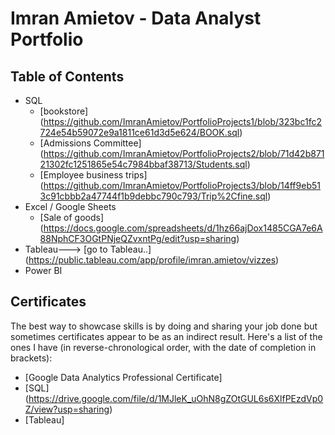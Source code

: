 # Imran Amietov - Data Analyst Portfolio

## Table of Contents
  - SQL
    - [bookstore] (https://github.com/ImranAmietov/PortfolioProjects1/blob/323bc1fc2724e54b59072e9a1811ce61d3d5e624/BOOK.sql)
    - [Admissions Committee] (https://github.com/ImranAmietov/PortfolioProjects2/blob/71d42b87121302fc1251865e54c7984bbaf38713/Students.sql)
    - [Employee business trips] (https://github.com/ImranAmietov/PortfolioProjects3/blob/14ff9eb513c91cbbb2a47744f1b9debbc790c793/Trip%2Cfine.sql)
  - Excel / Google Sheets
    - [Sale of goods] (https://docs.google.com/spreadsheets/d/1hz66ajDox1485CGA7e6A88NphCF3OGtPNjeQZvxntPg/edit?usp=sharing)
  - Tableau---> [go to Tableau..] (https://public.tableau.com/app/profile/imran.amietov/vizzes)
  - Power BI

## Certificates
The best way to showcase skills is by doing and sharing your job done but sometimes certificates appear to be as an indirect result. Here's a list of the ones I have (in reverse-chronological order, with the date of completion in brackets):
- [Google Data Analytics Professional Certificate]
- [SQL] (https://drive.google.com/file/d/1MJleK_uOhN8gZOtGUL6s6XlfPEzdVp0Z/view?usp=sharing)
- [Tableau]




